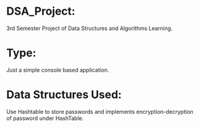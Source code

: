 # DSA_Project:
3rd Semester Project of Data Structures and Algorithms Learning. 
# Type:
Just a simple console based application. 
# Data Structures Used:
Use Hashtable to store passwords and implements encryption-decryption of password under HashTable.
